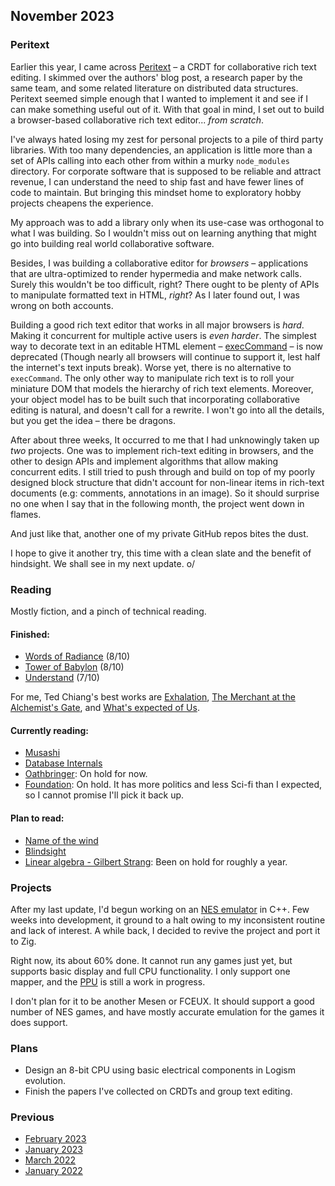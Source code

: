 ## November 2023

### Peritext

Earlier this year, I came across [Peritext](https://www.inkandswitch.com/peritext/) – a CRDT for collaborative rich text editing.
I skimmed over the authors' blog post, a research paper by the same team, and some related literature on distributed data structures.
Peritext seemed simple enough that I wanted to implement it and see if I can make something useful out of it.
With that goal in mind, I set out to build a browser-based collaborative rich text editor... *from scratch*.

I've always hated losing my zest for personal projects to a pile of third party libraries.
With too many dependencies, an application is little more than a set of APIs calling into each other from within a murky `node_modules` directory.
For corporate software that is supposed to be reliable and attract revenue,
I can understand the need to ship fast and have fewer lines of code to maintain.
But bringing this mindset home to exploratory hobby projects cheapens the experience.

My approach was to add a library only when its use-case was orthogonal to what I was building.
So I wouldn't miss out on learning anything that might go into building real world collaborative software.

Besides, I was building a collaborative editor for *browsers* –
applications that are ultra-optimized to render hypermedia and make network calls.
Surely this wouldn't be too difficult, right?
There ought to be plenty of APIs to manipulate formatted text in HTML,  *right*?
As I later found out, I was wrong on both accounts.

Building a good rich text editor that works in all major browsers is *hard*.
Making it concurrent for multiple active users is *even harder*.
The simplest way to decorate text in an editable HTML element –
[execCommand](https://developer.mozilla.org/en-US/docs/Web/API/Document/execCommand) – is now deprecated 
(Though nearly all browsers will continue to support it, lest half the internet's text inputs break).
Worse yet, there is no alternative to `execCommand`.
The only other way to manipulate rich text is to roll your miniature DOM that models the hierarchy of rich text elements.
Moreover, your object model has to be built such that incorporating collaborative editing is natural, and doesn't call for a rewrite.
I won't go into all the details, but you get the idea – there be dragons.

After about three weeks, It occurred to me that I had unknowingly taken up *two* projects.
One was to implement rich-text editing in browsers,
and the other to design APIs and implement algorithms that allow making concurrent edits.
I still tried to push through and build on top of my poorly designed block structure that
didn't account for non-linear items in rich-text documents (e.g: comments, annotations in an image).
So it should surprise no one when I say that in the following month, the project went down in flames.

And just like that, another one of my private GitHub repos bites the dust.

I hope to give it another try, this time with a clean slate and the benefit of hindsight.
We shall see in my next update. o/

### Reading

Mostly fiction, and a pinch of technical reading.

#### Finished:

- [Words of Radiance](https://www.goodreads.com/book/show/17332218-words-of-radiance) (8/10)
- [Tower of Babylon](https://www.goodreads.com/book/show/29864598-tower-of-babylon) (8/10)
- [Understand](https://en.wikipedia.org/wiki/Understand_(story)) (7/10)

For me, Ted Chiang's best works are [Exhalation](https://en.wikipedia.org/wiki/Exhalation_(short_story)),
[The Merchant at the Alchemist's Gate](https://en.wikipedia.org/wiki/The_Merchant_and_the_Alchemist%27s_Gate),
and [What's expected of Us](https://en.wikipedia.org/wiki/What%27s_Expected_of_Us).

#### Currently reading:

- [Musashi](https://en.wikipedia.org/wiki/Musashi_(novel))
- [Database Internals](https://www.databass.dev/)
- [Oathbringer](https://www.goodreads.com/en/book/show/34002132): On hold for now.
- [Foundation](https://en.wikipedia.org/wiki/Foundation_(Asimov_novel)): On hold.
    It has more politics and less Sci-fi than I expected, so I cannot promise I'll pick it back up.

#### Plan to read:

- [Name of the wind](https://en.wikipedia.org/wiki/The_Name_of_the_Wind)
- [Blindsight](https://en.wikipedia.org/wiki/Blindsight_(Watts_novel))
- [Linear algebra - Gilbert Strang](https://www.amazon.in/Linear-Algebra-Applications-Gilbert-Strang/dp/8131501728): Been on hold for roughly a year.

### Projects

After my last update, I'd begun working on an [NES emulator](https://github.com/srijan-paul/nez) in C++.
Few weeks into development, it ground to a halt owing to my inconsistent routine and lack of interest.
A while back, I decided to revive the project and port it to Zig.

Right now, its about 60% done.
It cannot run any games just yet, but supports basic display and full CPU functionality.
I only support one mapper, and the [PPU](https://www.nesdev.org/wiki/PPU) is still a work in progress.

I don't plan for it to be another Mesen or FCEUX.
It should support a good number of NES games,
and have mostly accurate emulation for the games it does support.

### Plans

- Design an 8-bit CPU using basic electrical components in Logism evolution.
- Finish the papers I've collected on CRDTs and group text editing.

### Previous

- [February 2023](/current/feb-2023)
- [January 2023](/current/jan-2023)
- [March 2022](/current/mar-2022)
- [January 2022](/current/jan-2022)

